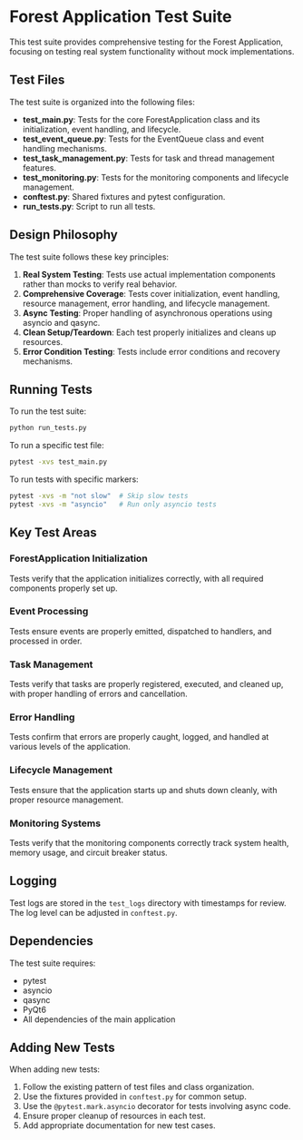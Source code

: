 # Forest Application Test Suite

This test suite provides comprehensive testing for the Forest Application, focusing on testing real system functionality without mock implementations.

## Test Files

The test suite is organized into the following files:

- **test_main.py**: Tests for the core ForestApplication class and its initialization, event handling, and lifecycle.
- **test_event_queue.py**: Tests for the EventQueue class and event handling mechanisms.
- **test_task_management.py**: Tests for task and thread management features.
- **test_monitoring.py**: Tests for the monitoring components and lifecycle management.
- **conftest.py**: Shared fixtures and pytest configuration.
- **run_tests.py**: Script to run all tests.

## Design Philosophy

The test suite follows these key principles:

1. **Real System Testing**: Tests use actual implementation components rather than mocks to verify real behavior.
2. **Comprehensive Coverage**: Tests cover initialization, event handling, resource management, error handling, and lifecycle management.
3. **Async Testing**: Proper handling of asynchronous operations using asyncio and qasync.
4. **Clean Setup/Teardown**: Each test properly initializes and cleans up resources.
5. **Error Condition Testing**: Tests include error conditions and recovery mechanisms.

## Running Tests

To run the test suite:

```bash
python run_tests.py
```

To run a specific test file:

```bash
pytest -xvs test_main.py
```

To run tests with specific markers:

```bash
pytest -xvs -m "not slow"  # Skip slow tests
pytest -xvs -m "asyncio"   # Run only asyncio tests
```

## Key Test Areas

### ForestApplication Initialization
Tests verify that the application initializes correctly, with all required components properly set up.

### Event Processing
Tests ensure events are properly emitted, dispatched to handlers, and processed in order.

### Task Management
Tests verify that tasks are properly registered, executed, and cleaned up, with proper handling of errors and cancellation.

### Error Handling
Tests confirm that errors are properly caught, logged, and handled at various levels of the application.

### Lifecycle Management
Tests ensure that the application starts up and shuts down cleanly, with proper resource management.

### Monitoring Systems
Tests verify that the monitoring components correctly track system health, memory usage, and circuit breaker status.

## Logging

Test logs are stored in the `test_logs` directory with timestamps for review. The log level can be adjusted in `conftest.py`.

## Dependencies

The test suite requires:

- pytest
- asyncio
- qasync
- PyQt6
- All dependencies of the main application

## Adding New Tests

When adding new tests:

1. Follow the existing pattern of test files and class organization.
2. Use the fixtures provided in `conftest.py` for common setup.
3. Use the `@pytest.mark.asyncio` decorator for tests involving async code.
4. Ensure proper cleanup of resources in each test.
5. Add appropriate documentation for new test cases.